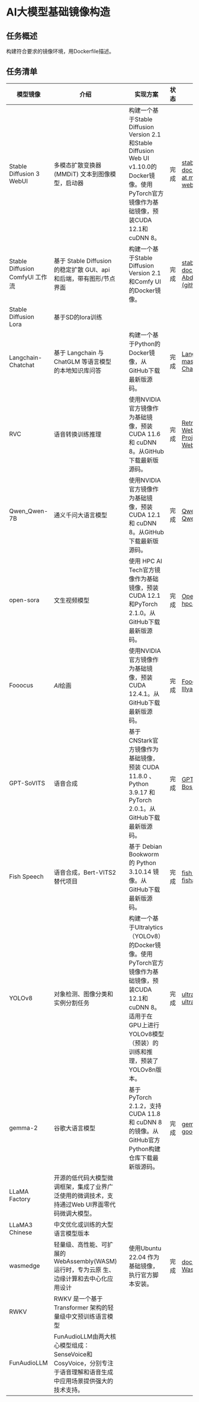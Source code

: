# AI大模型基础镜像构造

## 任务概述

构建符合要求的镜像环境，用Dockerfile描述。

## 任务清单

| 模型镜像                        | 介绍                                                         |      | 实现方案 | 状态 |  |
| ------------------------------- | ------------------------------------------------------------ | ---- | -------- | ---- | ---- |
| Stable Diffusion 3 WebUI       | 多模态扩散变换器 (MMDiT) 文本到图像模型，启动器              |      | 构建一个基于Stable Diffusion Version 2.1和Stable Diffusion Web UI v1.10.0的Docker镜像。使用PyTorch官方镜像作为基础镜像，预装CUDA 12.1和cuDNN 8。 | 完成 | [stable-diffusion-webui-docker/services/AUTOMATIC1111/Dockerfile at master · AbdBarho/stable-diffusion-webui-docker (github.com)](https://github.com/AbdBarho/stable-diffusion-webui-docker/blob/master/services/AUTOMATIC1111/Dockerfile) |
| Stable Diffusion ComfyUl 工作流 | 基于 Stable Diffusion 的稳定扩散 GUI、api 和后端，带有图形/节点界面 |      | 构建一个基于Stable Diffusion Version 2.1和Comfy UI的Docker镜像。 | 完成 | [stable-diffusion-webui-docker/services/comfy/Dockerfile at master · AbdBarho/stable-diffusion-webui-docker (github.com)](https://github.com/AbdBarho/stable-diffusion-webui-docker/blob/master/services/comfy/Dockerfile) |
| Stable Diffusion Lora           | 基于SD的Iora训练                                             |      |          |      |      |
| Langchain-Chatchat              | 基于 Langchain 与 ChatGLM 等语言模型的本地知识库问答         |      | 构建一个基于Python的Docker镜像，从GitHub下载最新版源码。 | 完成 | [Langchain-Chatchat/docker/Dockerfile at master · chatchat-space/Langchain-Chatchat (github.com)](https://github.com/chatchat-space/Langchain-Chatchat/blob/master/docker/Dockerfile) |
| RVC                             | 语音转换训练推理                                             |      | 使用NVIDIA官方镜像作为基础镜像，预装 CUDA 11.6 和 cuDNN 8。从GitHub下载最新版源码。 | 完成 | [Retrieval-based-Voice-Conversion-WebUI/Dockerfile at main · RVC-Project/Retrieval-based-Voice-Conversion-WebUI (github.com)](https://github.com/RVC-Project/Retrieval-based-Voice-Conversion-WebUI/blob/main/Dockerfile) |
| Qwen\_Qwen-7B                   | 通义千问大语言模型                                           |      | 使用NVIDIA官方镜像作为基础镜像，预装 CUDA 12.1 和 cuDNN 8。从GitHub下载最新版源码。 | 完成 | [Qwen2/docker/Dockerfile-cu121 at main · QwenLM/Qwen2 (github.com)](https://github.com/QwenLM/Qwen2/blob/main/docker/Dockerfile-cu121) |
| open-sora                       | 文生视频模型                                                 |      | 使用 HPC AI Tech官方镜像作为基础镜像，预装 CUDA 12.1和PyTorch 2.1.0。从GitHub下载最新版源码。 | 完成 | [Open-Sora/Dockerfile at main · hpcaitech/Open-Sora (github.com)](https://github.com/hpcaitech/Open-Sora/blob/main/Dockerfile) |
| Fooocus                         | $AI$绘画                                                     |      | 使用NVIDIA官方镜像作为基础镜像，预装 CUDA 12.4.1。从GitHub下载最新版源码。 | 完成 | [Fooocus/Dockerfile at main · lllyasviel/Fooocus (github.com)](https://github.com/lllyasviel/Fooocus/blob/main/Dockerfile) |
| GPT-SoVITS                      | 语音合成                                                     |      | 基于CNStark官方镜像作为基础镜像，预装 CUDA 11.8.0 、 Python 3.9.17 和 PyTorch 2.0.1。从GitHub下载最新版源码。 | 完成 | [GPT-SoVITS/Dockerfile at main · RVC-Boss/GPT-SoVITS (github.com)](https://github.com/RVC-Boss/GPT-SoVITS/blob/main/Dockerfile) |
| Fish Speech            | 语音合成，Bert-VITS2替代项目                               |      | 基于 Debian Bookworm 的 Python 3.10.14 镜像。从GitHub下载最新版源码。 | 完成 | [fish-speech/dockerfile at main · fishaudio/fish-speech (github.com)](https://github.com/fishaudio/fish-speech/blob/main/dockerfile) |
| YOLOv8         | 对象检测、图像分类和实例分割任务                             |          | 构建一个基于Ultralytics（YOLOv8）的Docker镜像。使用PyTorch官方镜像作为基础镜像，预装CUDA 12.1和cuDNN 8。适用于在GPU上进行YOLOv8模型（预装）的训练和推理，预装了YOLOv8n版本。 |完成|[ultralytics/docker/Dockerfile at main · ultralytics/ultralytics (github.com)](https://github.com/ultralytics/ultralytics/blob/main/docker/Dockerfile)|
| gemma-2 | 谷歌大语言模型                                             |          | 基于 PyTorch 2.1.2，支持 CUDA 11.8 和 cuDNN 8 的镜像。从GitHub官方Python构建仓库下载最新版源码。 |完成|[gemma_pytorch/docker/Dockerfile at main · google/gemma_pytorch (github.com)](https://github.com/google/gemma_pytorch/blob/main/docker/Dockerfile)|
| LLaMA Factory | 开源的低代码大模型微调框架，集成了业界广泛使用的微调技术，支持通过Web UI界面零代码微调大模型。 |          |      |||
| LLaMA3 Chinese | 中文优化或训练的大型语言模型版本                             |          |      |||
| wasmedge       | 轻量级、高性能、可扩展的 WebAssembly(WASM)运行时，专为云原 生、边缘计算和去中心化应用设计 |          | 使用Ubuntu 22.04 作为基础镜像，执行官方脚本安装。 |完成|[docs/docs/start/install.md at main · WasmEdge/docs (github.com)](https://github.com/wasmedge/docs/blob/main/docs/start/install.md)|
| RWKV           | RWKV 是一个基于 Transformer 架构的轻量级中文预训练语言模型   |          |      |||
| FunAudioLLM    | FunAudioLLM由两大核心模型组成：SenseVoice和CosyVoice，分别专注于语音理解和语音生成中应用场景提供强大的技术支持。 |          |      |||